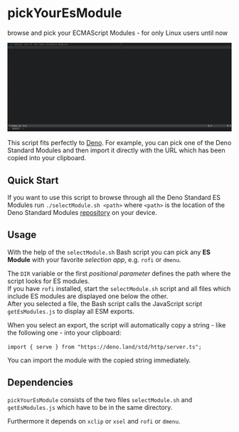 # pickYourEsModule

browse and pick your ECMAScript Modules - for only Linux users until now

![](./2019-10-03T15:08:08+02:00_1307x518.gif)

This script fits perfectly to [Deno](https://deno.land/). For example, you can
pick one of the Deno Standard Modules and then import it directly with the URL
which has been copied into your clipboard.

## Quick Start

If you want to use this script to browse through all the Deno Standard ES
Modules run `./selectModule.sh <path>` where `<path>` is the location of the
Deno Standard Modules [repository](https://github.com/denoland/deno_std) on your
device.

## Usage

With the help of the `selectModule.sh` Bash script you can pick any **ES
Module** with your favorite _selection app_, e.g. `rofi` or `dmenu`.

The `DIR` variable or the first _positional parameter_ defines the path where
the script looks for ES modules.  
If you have `rofi` installed, start the `selectModule.sh` script and all files
which include ES modules are displayed one below the other.  
After you selected a file, the Bash script calls the JavaScript script
`getEsModules.js` to display all ESM exports.

When you select an export, the script will automatically copy a string - like
the following one - into your clipboard:

`import { serve } from "https://deno.land/std/http/server.ts";`

You can import the module with the copied string immediately.

## Dependencies

`pickYourEsModule` consists of the two files `selectModule.sh` and
`getEsModules.js` which have to be in the same directory.

Furthermore it depends on `xclip` or `xsel` and `rofi` or `dmenu`.
